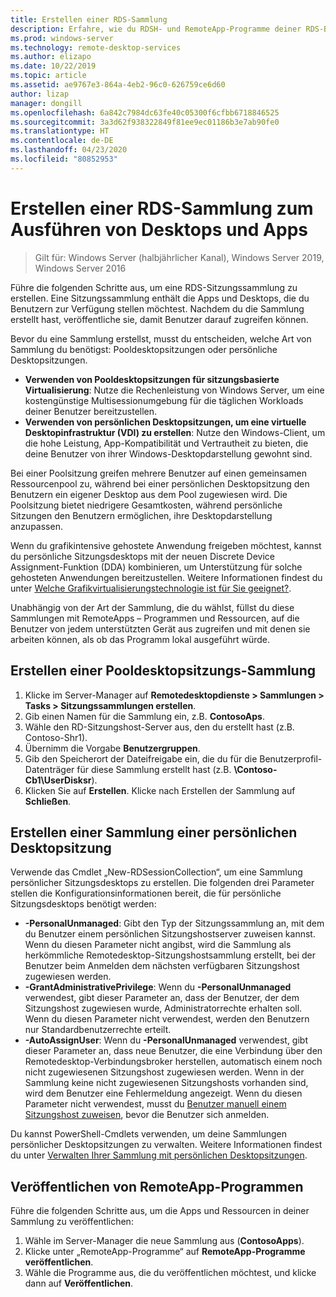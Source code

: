 ```yaml
---
title: Erstellen einer RDS-Sammlung
description: Erfahre, wie du RDSH- und RemoteApp-Programme deiner RDS-Bereitstellung hinzufügst.
ms.prod: windows-server
ms.technology: remote-desktop-services
ms.author: elizapo
ms.date: 10/22/2019
ms.topic: article
ms.assetid: ae9767e3-864a-4eb2-96c0-626759ce6d60
author: lizap
manager: dongill
ms.openlocfilehash: 6a842c7984dc63fe40c05300f6cfbb6718846525
ms.sourcegitcommit: 3a3d62f938322849f81ee9ec01186b3e7ab90fe0
ms.translationtype: HT
ms.contentlocale: de-DE
ms.lasthandoff: 04/23/2020
ms.locfileid: "80852953"
---
```

# <a name="create-a-remote-desktop-services-collection-for-desktops-and-apps-to-run"></a>Erstellen einer RDS-Sammlung zum Ausführen von Desktops und Apps

>Gilt für: Windows Server (halbjährlicher Kanal), Windows Server 2019, Windows Server 2016

Führe die folgenden Schritte aus, um eine RDS-Sitzungssammlung zu erstellen. Eine Sitzungssammlung enthält die Apps und Desktops, die du Benutzern zur Verfügung stellen möchtest. Nachdem du die Sammlung erstellt hast, veröffentliche sie, damit Benutzer darauf zugreifen können.

Bevor du eine Sammlung erstellst, musst du entscheiden, welche Art von Sammlung du benötigst: Pooldesktopsitzungen oder persönliche Desktopsitzungen. 

- **Verwenden von Pooldesktopsitzungen für sitzungsbasierte Virtualisierung**: Nutze die Rechenleistung von Windows Server, um eine kostengünstige Multisessionumgebung für die täglichen Workloads deiner Benutzer bereitzustellen.
- **Verwenden von persönlichen Desktopsitzungen, um eine virtuelle Desktopinfrastruktur (VDI) zu erstellen**: Nutze den Windows-Client, um die hohe Leistung, App-Kompatibilität und Vertrautheit zu bieten, die deine Benutzer von ihrer Windows-Desktopdarstellung gewohnt sind.
 
Bei einer Poolsitzung greifen mehrere Benutzer auf einen gemeinsamen Ressourcenpool zu, während bei einer persönlichen Desktopsitzung den Benutzern ein eigener Desktop aus dem Pool zugewiesen wird. Die Poolsitzung bietet niedrigere Gesamtkosten, während persönliche Sitzungen den Benutzern ermöglichen, ihre Desktopdarstellung anzupassen.

Wenn du grafikintensive gehostete Anwendung freigeben möchtest, kannst du persönliche Sitzungsdesktops mit der neuen Discrete Device Assignment-Funktion (DDA) kombinieren, um Unterstützung für solche gehosteten Anwendungen bereitzustellen. Weitere Informationen findest du unter [Welche Grafikvirtualisierungstechnologie ist für Sie geeignet?](rds-graphics-virtualization.md).


Unabhängig von der Art der Sammlung, die du wählst, füllst du diese Sammlungen mit RemoteApps – Programmen und Ressourcen, auf die Benutzer von jedem unterstützten Gerät aus zugreifen und mit denen sie arbeiten können, als ob das Programm lokal ausgeführt würde.

## <a name="create-a-pooled-desktop-session-collection"></a>Erstellen einer Pooldesktopsitzungs-Sammlung

1.  Klicke im Server-Manager auf **Remotedesktopdienste > Sammlungen > Tasks > Sitzungssammlungen erstellen**.  
2.  Gib einen Namen für die Sammlung ein, z.B. **ContosoAps**.  
3.  Wähle den RD-Sitzungshost-Server aus, den du erstellt hast (z.B. Contoso-Shr1).  
4.  Übernimm die Vorgabe **Benutzergruppen**.  
5.  Gib den Speicherort der Dateifreigabe ein, die du für die Benutzerprofil-Datenträger für diese Sammlung erstellt hast (z.B. **\Contoso-Cb1\UserDisksr**).   
6.  Klicken Sie auf **Erstellen**. Klicke nach Erstellen der Sammlung auf **Schließen**.  


## <a name="create-a-personal-desktop-session-collection"></a>Erstellen einer Sammlung einer persönlichen Desktopsitzung

Verwende das Cmdlet „New-RDSessionCollection“, um eine Sammlung persönlicher Sitzungsdesktops zu erstellen. Die folgenden drei Parameter stellen die Konfigurationsinformationen bereit, die für persönliche Sitzungsdesktops benötigt werden:

- **-PersonalUnmanaged**: Gibt den Typ der Sitzungssammlung an, mit dem du Benutzer einem persönlichen Sitzungshostserver zuweisen kannst. Wenn du diesen Parameter nicht angibst, wird die Sammlung als herkömmliche Remotedesktop-Sitzungshostsammlung erstellt, bei der Benutzer beim Anmelden dem nächsten verfügbaren Sitzungshost zugewiesen werden.
- **-GrantAdministrativePrivilege**: Wenn du **-PersonalUnmanaged** verwendest, gibt dieser Parameter an, dass der Benutzer, der dem Sitzungshost zugewiesen wurde, Administratorrechte erhalten soll. Wenn du diesen Parameter nicht verwendest, werden den Benutzern nur Standardbenutzerrechte erteilt.
- **-AutoAssignUser**: Wenn du **-PersonalUnmanaged** verwendest, gibt dieser Parameter an, dass neue Benutzer, die eine Verbindung über den Remotedesktop-Verbindungsbroker herstellen, automatisch einem noch nicht zugewiesenen Sitzungshost zugewiesen werden. Wenn in der Sammlung keine nicht zugewiesenen Sitzungshosts vorhanden sind, wird dem Benutzer eine Fehlermeldung angezeigt. Wenn du diesen Parameter nicht verwendest, musst du [Benutzer manuell einem Sitzungshost zuweisen](rds-manage-personal-collection.md#manually-assign-a-user-to-a-personal-session-host), bevor die Benutzer sich anmelden.

Du kannst PowerShell-Cmdlets verwenden, um deine Sammlungen persönlicher Desktopsitzungen zu verwalten. Weitere Informationen findest du unter [Verwalten Ihrer Sammlung mit persönlichen Desktopsitzungen](rds-manage-personal-collection.md).

## <a name="publish-remoteapp-programs"></a>Veröffentlichen von RemoteApp-Programmen
Führe die folgenden Schritte aus, um die Apps und Ressourcen in deiner Sammlung zu veröffentlichen:

1.  Wähle im Server-Manager die neue Sammlung aus (**ContosoApps**).  
2.  Klicke unter „RemoteApp-Programme“ auf **RemoteApp-Programme veröffentlichen**.  
3. Wähle die Programme aus, die du veröffentlichen möchtest, und klicke dann auf **Veröffentlichen**.  

